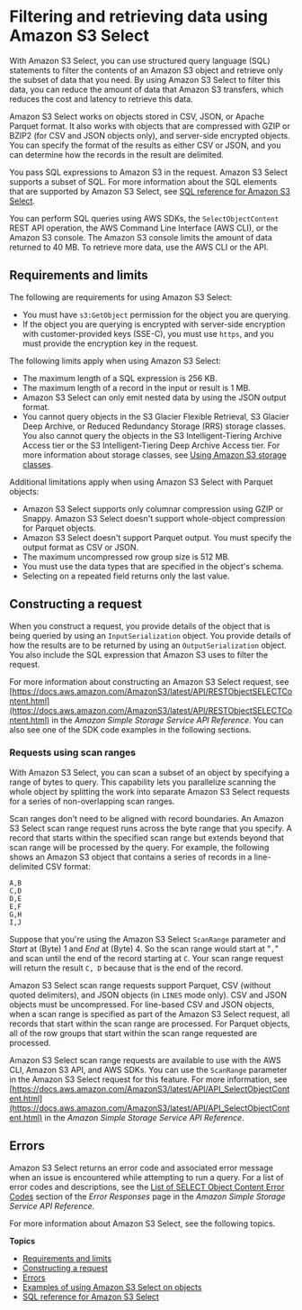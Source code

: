 # Filtering and retrieving data using Amazon S3 Select<a name="selecting-content-from-objects"></a>

With Amazon S3 Select, you can use structured query language \(SQL\) statements to filter the contents of an Amazon S3 object and retrieve only the subset of data that you need\. By using Amazon S3 Select to filter this data, you can reduce the amount of data that Amazon S3 transfers, which reduces the cost and latency to retrieve this data\.

Amazon S3 Select works on objects stored in CSV, JSON, or Apache Parquet format\. It also works with objects that are compressed with GZIP or BZIP2 \(for CSV and JSON objects only\), and server\-side encrypted objects\. You can specify the format of the results as either CSV or JSON, and you can determine how the records in the result are delimited\.

You pass SQL expressions to Amazon S3 in the request\. Amazon S3 Select supports a subset of SQL\. For more information about the SQL elements that are supported by Amazon S3 Select, see [SQL reference for Amazon S3 Select](s3-select-sql-reference.md)\.

You can perform SQL queries using AWS SDKs, the `SelectObjectContent` REST API operation, the AWS Command Line Interface \(AWS CLI\), or the Amazon S3 console\. The Amazon S3 console limits the amount of data returned to 40 MB\. To retrieve more data, use the AWS CLI or the API\.

## Requirements and limits<a name="selecting-content-from-objects-requirements-and-limits"></a>

The following are requirements for using Amazon S3 Select:
+ You must have `s3:GetObject` permission for the object you are querying\.
+ If the object you are querying is encrypted with server\-side encryption with customer\-provided keys \(SSE\-C\), you must use `https`, and you must provide the encryption key in the request\.

The following limits apply when using Amazon S3 Select:
+ The maximum length of a SQL expression is 256 KB\.
+ The maximum length of a record in the input or result is 1 MB\.
+ Amazon S3 Select can only emit nested data by using the JSON output format\.
+ You cannot query objects in the S3 Glacier Flexible Retrieval, S3 Glacier Deep Archive, or Reduced Redundancy Storage \(RRS\) storage classes\. You also cannot query the objects in the S3 Intelligent\-Tiering Archive Access tier or the S3 Intelligent\-Tiering Deep Archive Access tier\. For more information about storage classes, see [Using Amazon S3 storage classes](storage-class-intro.md)\.

Additional limitations apply when using Amazon S3 Select with Parquet objects:
+ Amazon S3 Select supports only columnar compression using GZIP or Snappy\. Amazon S3 Select doesn't support whole\-object compression for Parquet objects\.
+ Amazon S3 Select doesn't support Parquet output\. You must specify the output format as CSV or JSON\.
+ The maximum uncompressed row group size is 512 MB\.
+ You must use the data types that are specified in the object's schema\.
+ Selecting on a repeated field returns only the last value\.

## Constructing a request<a name="selecting-content-from-objects-contructing-request"></a>

When you construct a request, you provide details of the object that is being queried by using an `InputSerialization` object\. You provide details of how the results are to be returned by using an `OutputSerialization` object\. You also include the SQL expression that Amazon S3 uses to filter the request\.

For more information about constructing an Amazon S3 Select request, see [https://docs.aws.amazon.com/AmazonS3/latest/API/RESTObjectSELECTContent.html](https://docs.aws.amazon.com/AmazonS3/latest/API/RESTObjectSELECTContent.html) in the *Amazon Simple Storage Service API Reference*\. You can also see one of the SDK code examples in the following sections\.

### Requests using scan ranges<a name="selecting-content-from-objects-using-byte-range"></a>

With Amazon S3 Select, you can scan a subset of an object by specifying a range of bytes to query\. This capability lets you parallelize scanning the whole object by splitting the work into separate Amazon S3 Select requests for a series of non\-overlapping scan ranges\.

 Scan ranges don't need to be aligned with record boundaries\. An Amazon S3 Select scan range request runs across the byte range that you specify\. A record that starts within the specified scan range but extends beyond that scan range will be processed by the query\. For example, the following shows an Amazon S3 object that contains a series of records in a line\-delimited CSV format:

```
A,B
C,D
D,E
E,F
G,H
I,J
```

Suppose that you're using the Amazon S3 Select `ScanRange` parameter and *Start* at \(Byte\) 1 and *End* at \(Byte\) 4\. So the scan range would start at "`,`" and scan until the end of the record starting at `C`\. Your scan range request will return the result `C, D` because that is the end of the record\. 

 Amazon S3 Select scan range requests support Parquet, CSV \(without quoted delimiters\), and JSON objects \(in `LINES` mode only\)\. CSV and JSON objects must be uncompressed\. For line\-based CSV and JSON objects, when a scan range is specified as part of the Amazon S3 Select request, all records that start within the scan range are processed\. For Parquet objects, all of the row groups that start within the scan range requested are processed\. 

Amazon S3 Select scan range requests are available to use with the AWS CLI, Amazon S3 API, and AWS SDKs\. You can use the `ScanRange` parameter in the Amazon S3 Select request for this feature\. For more information, see [https://docs.aws.amazon.com/AmazonS3/latest/API/API_SelectObjectContent.html](https://docs.aws.amazon.com/AmazonS3/latest/API/API_SelectObjectContent.html) in the *Amazon Simple Storage Service API Reference*\.

## Errors<a name="selecting-content-from-objects-errors"></a>

Amazon S3 Select returns an error code and associated error message when an issue is encountered while attempting to run a query\. For a list of error codes and descriptions, see the [List of SELECT Object Content Error Codes](https://docs.aws.amazon.com/AmazonS3/latest/API/ErrorResponses.html#SelectObjectContentErrorCodeList) section of the *Error Responses* page in the *Amazon Simple Storage Service API Reference*\.

For more information about Amazon S3 Select, see the following topics\.

**Topics**
+ [Requirements and limits](#selecting-content-from-objects-requirements-and-limits)
+ [Constructing a request](#selecting-content-from-objects-contructing-request)
+ [Errors](#selecting-content-from-objects-errors)
+ [Examples of using Amazon S3 Select on objects](using-select.md)
+ [SQL reference for Amazon S3 Select](s3-select-sql-reference.md)